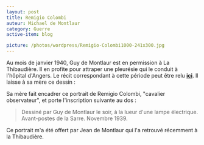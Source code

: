 ```yaml
---
layout: post
title: Remigio Colombi
auteur: Michael de Montlaur
category: Guerre
active-item: blog

picture: /photos/wordpress/Remigio-Colombi1000-241x300.jpg
---
```


Au mois de janvier 1940, Guy de Montlaur est en permission à La Thibaudière. Il en profite pour attraper une pleurésie qui le conduit à l'hôpital d'Angers. Le récit correspondant à cette période peut être relu <strong><a href="http://blog.montlaur.net/?p=50">ici</a></strong>. Il laisse à sa mère ce dessin :

Sa mère fait encadrer ce portrait de Remigio Colombi, "cavalier observateur", et porte l'inscription suivante au dos :

> Dessiné par Guy de Montlaur le soir, à la lueur d'une lampe électrique. Avant-postes de la Sarre. Novembre 1939.

Ce portrait m'a été offert par Jean de Montlaur qui l'a retrouvé récemment à la Thibaudière.
